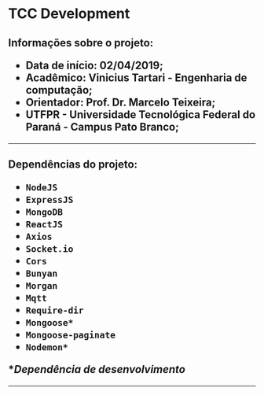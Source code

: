 <h1>TCC Development

<h2>Informações sobre o projeto:

- Data de início: 02/04/2019;
- Acadêmico: Vinicius Tartari - Engenharia de computação;
- Orientador: Prof. Dr. Marcelo Teixeira;
- UTFPR - Universidade Tecnológica Federal do Paraná - Campus Pato Branco;

---

<h2>Dependências do projeto:

- `NodeJS`
- `ExpressJS`
- `MongoDB`
- `ReactJS`
- `Axios`
- `Socket.io`
- `Cors`
- `Bunyan`
- `Morgan`
- `Mqtt`
- `Require-dir`
- `Mongoose*`
- `Mongoose-paginate`
- `Nodemon*`

\*_Dependência de desenvolvimento_

---
